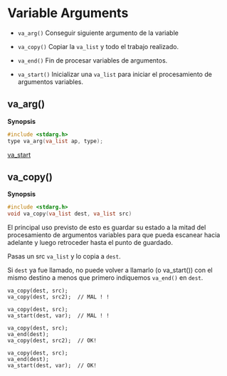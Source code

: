 # Variable Arguments
- `va_arg()`	Conseguir siguiente argumento de la variable

- `va_copy()`	Copiar la `va_list` y todo el trabajo realizado.

- `va_end()`	Fin de procesar variables de argumentos.

- `va_start()`	Inicializar una `va_list` para iniciar el procesamiento de argumentos variables.

## va_arg()

**Synopsis**

```c
#include <stdarg.h>
type va_arg(va_list ap, type);
```

[va_start](va_start.c)

## va_copy()

**Synopsis**

```c
#include <stdarg.h>
void va_copy(va_list dest, va_list src)
```

El principal uso previsto de esto es guardar su estado a la mitad del procesamiento de argumentos variables para que pueda escanear hacia adelante y luego retroceder hasta el punto de guardado.

Pasas un src `va_list` y lo copia a `dest`.

Si `dest` ya fue llamado, no puede volver a llamarlo (o va_start()) con el mismo destino a menos que primero indiquemos `va_end()` en `dest`.

	va_copy(dest, src);
	va_copy(dest, src2);  // MAL ! !

	va_copy(dest, src);
	va_start(dest, var);  // MAL ! !

	va_copy(dest, src);
	va_end(dest);
	va_copy(dest, src2);  // OK!

	va_copy(dest, src);
	va_end(dest);
	va_start(dest, var);  // OK!
